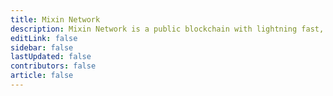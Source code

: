 ```yaml
---
title: Mixin Network
description: Mixin Network is a public blockchain with lightning fast, with zero transaction fee and developer friendly. Mixin Network is powered by nodes which are staked XIN tokens and runs with many popular dApps, includes swapping, exchange, minting, lending, micro-payment and other finacial services.
editLink: false
sidebar: false
lastUpdated: false
contributors: false
article: false
---
```


<network-hero />

<network-explorers />

<network-nodes />
